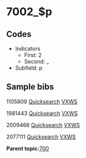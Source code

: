 # 7002\_$p

## Codes

-   Indicators
    -   First: 2
    -   Second: \_
-   Subfield: p

## Sample bibs

1105809 [Quicksearch](https://search.library.yale.edu/catalog/1105809) [VXWS](http://prodorbis.library.yale.edu:7014/vxws/GetHoldingsService?bibId=1105809)

1981443 [Quicksearch](https://search.library.yale.edu/catalog/1981443) [VXWS](http://prodorbis.library.yale.edu:7014/vxws/GetHoldingsService?bibId=1981443)

2009468 [Quicksearch](https://search.library.yale.edu/catalog/2009468) [VXWS](http://prodorbis.library.yale.edu:7014/vxws/GetHoldingsService?bibId=2009468)

2077111 [Quicksearch](https://search.library.yale.edu/catalog/2077111) [VXWS](http://prodorbis.library.yale.edu:7014/vxws/GetHoldingsService?bibId=2077111)

**Parent topic:**[700](../../tags/700/700.md)

